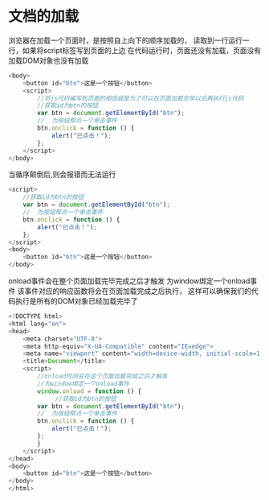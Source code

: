 # 文档的加载
浏览器在加载一个页面时，是按照自上向下的顺序加载的，
读取到一行运行一行，如果将script标签写到页面的上边
在代码运行时，页面还没有加载，页面没有加载DOM对象也没有加载
```js
<body>
    <button id="btn">这是一个按钮</button>
    <script>
        //将js代码编写到页面的相信就是为了可以在页面加载完毕以后再执行js代码
        //获取id为btn的按钮
        var btn = document.getElementById("btn");
        //  为按钮帮点一个单击事件
        btn.onclick = function () {
            alert("已点击！");
        };
    </script>
</body>
```
当循序颠倒后,则会报错而无法运行
```js
<script>
    //获取id为btn的按钮
    var btn = document.getElementById("btn");
    //  为按钮帮点一个单击事件
    btn.onclick = function () {
        alert("已点击！");
    };
</script>
<body>
    <button id="btn">这是一个按钮</button>
</body>
```
onload事件会在整个页面加载完毕完成之后才触发
为window绑定一个onload事件
该事件对应的响应函数将会在页面加载完成之后执行，
这样可以确保我们的代码执行是所有的DOM对象已经加载完毕了
```js
<!DOCTYPE html>
<html lang="en">
<head>
    <meta charset="UTF-8">
    <meta http-equiv="X-UA-Compatible" content="IE=edge">
    <meta name="viewport" content="width=device-width, initial-scale=1.0">
    <title>Document</title>
    <script>
        //onload时间会在这个页面加载完成之后才触发
        //为window绑定一个onload事件
        window.onload = function () {
             //获取id为btn的按钮
        var btn = document.getElementById("btn");
        //  为按钮帮点一个单击事件
        btn.onclick = function () {
            alert("已点击！");
        };
        }
    </script>
</head>
<body>
    <button id="btn">这是一个按钮</button>
</body>
</html>
```